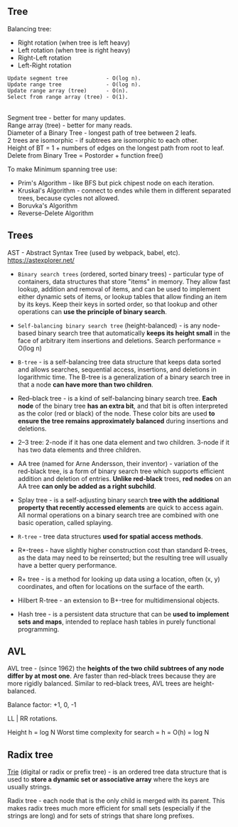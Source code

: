 Tree
-

Balancing tree:

* Right rotation (when tree is left heavy)
* Left rotation (when tree is right heavy)
* Right-Left rotation
* Left-Right rotation

````
Update segment tree            - O(log n).
Update range tree              - O(log n).
Update range array (tree)      - O(n).
Select from range array (tree) - O(1).
````
<br>Segment tree - better for many updates.
<br>Range array (tree) - better for many reads.
<br>Diameter of a Binary Tree - longest path of tree between 2 leafs.
<br>2 trees are isomorphic - if subtrees are isomorphic to each other.
<br>Height of BT = 1 + numbers of edges on the longest path from root to leaf.
<br>Delete from Binary Tree = Postorder + function free()

To make Minimum spanning tree use:
* Prim's Algorithm - like BFS but pick chipest node on each iteration.
* Kruskal's Algorithm - connect to endes while them in different separated trees, because cycles not allowed.
* Boruvka's Algorithm
* Reverse-Delete Algorithm

## Trees

AST - Abstract Syntax Tree (used by webpack, babel, etc). https://astexplorer.net/

* `Binary search trees` (ordered, sorted binary trees) - particular type of containers,
data structures that store "items" in memory.
They allow fast lookup, addition and removal of items,
and can be used to implement either dynamic sets of items,
or lookup tables that allow finding an item by its keys.
Keep their keys in sorted order, so that lookup and other operations can **use the principle of binary search**.

* `Self-balancing binary search tree` (height-balanced) - is any node-based binary search tree
that automatically **keeps its height small** in the face of arbitrary item insertions and deletions.
Search performance = O(log n)

* `B-tree` - is a self-balancing tree data structure
that keeps data sorted and allows searches,
sequential access, insertions, and deletions in logarithmic time.
The B-tree is a generalization of a binary search tree in that a node **can have more than two children**.

* Red–black tree - is a kind of self-balancing binary search tree.
**Each node** of the binary tree **has an extra bit**,
and that bit is often interpreted as the color (red or black) of the node.
These color bits are used **to ensure the tree remains approximately balanced** during insertions and deletions.

* 2–3 tree:
2-node if it has one data element and two children.
3-node if it has two data elements and three children.

* AA tree (named for Arne Andersson, their inventor) - variation of the red-black tree,
is a form of binary search tree which supports efficient addition and deletion of entries.
**Unlike red-black** trees, **red nodes** on an AA tree **can only be added as a right subchild**.

* Splay tree - is a self-adjusting binary search **tree
with the additional property that recently accessed elements** are quick to access again.
All normal operations on a binary search tree are combined with one basic operation, called splaying.

* `R-tree` - tree data structures **used for spatial access methods**.

* R*-trees - have slightly higher construction cost than standard R-trees,
as the data may need to be reinserted;
but the resulting tree will usually have a better query performance.

* R+ tree - is a method for looking up data using a location, often (x, y) coordinates,
and often for locations on the surface of the earth.

* Hilbert R-tree - an extension to B+-tree for multidimensional objects.

* Hash tree - is a persistent data structure that can be **used to implement sets and maps**,
intended to replace hash tables in purely functional programming.

## AVL

AVL tree - (since 1962) the **heights of the two child subtrees of any node differ by at most one**.
Are faster than red–black trees because they are more rigidly balanced.
Similar to red–black trees, AVL trees are height-balanced.

Balance factor: +1, 0, -1

LL | RR rotations.

Height h = log N
Worst time complexity for search = h = O(h) = log N

## Radix tree

[Trie](https://monosnap.com/file/1sTq5fwBiVEvPWakJiGusGK7foFmji) (digital or radix or prefix tree) - is an ordered tree data structure
that is used to **store a dynamic set or associative array** where the keys are usually strings.

Radix tree - each node that is the only child is merged with its parent.
This makes radix trees much more efficient for small sets
(especially if the strings are long) and for sets of strings
that share long prefixes.
